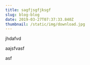 ```yaml
---
title: sagfjsgfjksgf
slug: blog-blog
date: 2019-03-27T07:37:33.840Z
thumbnail: /static/img/download.jpg
---
```

jhdafvd

aajsfvasf

asf
